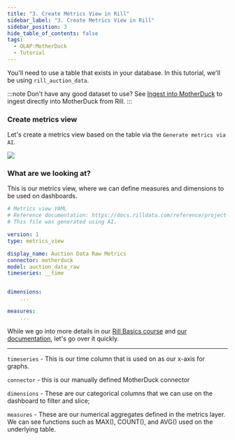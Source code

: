 ```yaml
---
title: "3. Create Metrics View in Rill"
sidebar_label: "3. Create Metrics View in Rill"
sidebar_position: 3
hide_table_of_contents: false
tags:
  - OLAP:MotherDuck
  - Tutorial
---
```


You'll need to use a table that exists in your database. In this tutorial, we'll be using `rill_auction_data`.

:::note
Don't have any good dataset to use? See [Ingest into MotherDuck](./r_md_ingest.md) to ingest directly into MotherDuck from Rill.
:::

### Create metrics view

Let's create a metrics view based on the table via the `Generate metrics via AI`.

<img src = '/img/tutorials/md/MotherDuck-metrics-ai.png' class='rounded-gif' />
<br />

### What are we looking at?

This is our metrics view, where we can define measures and dimensions to be used on dashboards.  

```yaml
# Metrics view YAML
# Reference documentation: https://docs.rilldata.com/reference/project-files/explore-dashboards
# This file was generated using AI.

version: 1
type: metrics_view

display_name: Auction Data Raw Metrics
connector: motherduck
model: auction_data_raw
timeseries: __time


dimensions:
    ...

measures:
    ...
```




While we go into more details in our [Rill Basics course](/guides/rill-basics/dashboard) and [our documentation](https://docs.rilldata.com/build/dashboards/), let's go over it quickly.

---

`timeseries` - This is our time column that is used on as our x-axis for graphs.

`connector` - this is our manually defined MotherDuck connector

`dimensions` - These are our categorical columns that we can use on the dashboard to filter and slice;

`measures` - These are our numerical aggregates defined in the metrics layer. We can see functions such as MAX(), COUNT(), and AVG() used on the underlying table.